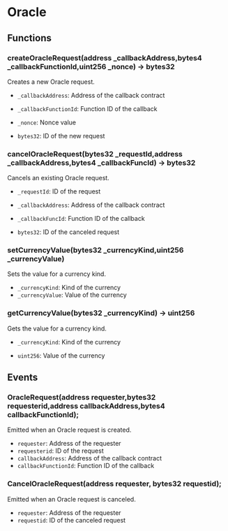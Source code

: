 # Oracle

## Functions

### createOracleRequest(address \_callbackAddress,bytes4 \_callbackFunctionId,uint256 \_nonce) -> bytes32

Creates a new Oracle request.

- `_callbackAddress`: Address of the callback contract
- `_callbackFunctionId`: Function ID of the callback
- `_nonce`: Nonce value

- `bytes32`: ID of the new request

### cancelOracleRequest(bytes32 \_requestId,address \_callbackAddress,bytes4 \_callbackFuncId) -> bytes32

Cancels an existing Oracle request.

- `_requestId`: ID of the request
- `_callbackAddress`: Address of the callback contract
- `_callbackFuncId`: Function ID of the callback

- `bytes32`: ID of the canceled request

### setCurrencyValue(bytes32 \_currencyKind,uint256 \_currencyValue)

Sets the value for a currency kind.

- `_currencyKind`: Kind of the currency
- `_currencyValue`: Value of the currency

### getCurrencyValue(bytes32 \_currencyKind) -> uint256

Gets the value for a currency kind.

- `_currencyKind`: Kind of the currency

- `uint256`: Value of the currency

## Events

### OracleRequest(address requester,bytes32 requesterid,address callbackAddress,bytes4 callbackFunctionId);

Emitted when an Oracle request is created.

- `requester`: Address of the requester
- `requesterid`: ID of the request
- `callbackAddress`: Address of the callback contract
- `callbackFunctionId`: Function ID of the callback

### CancelOracleRequest(address requester, bytes32 requestid);

Emitted when an Oracle request is canceled.

- `requester`: Address of the requester
- `requestid`: ID of the canceled request